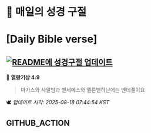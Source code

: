 # 🙏 매일의 성경 구절
# [Daily Bible verse]
## [![README에 성경구절 업데이트](https://github.com/DONGSUKA/first_test/actions/workflows/update-readme-bible.yml/badge.svg)](https://github.com/DONGSUKA/first_test/actions/workflows/update-readme-bible.yml)
<!-- START_BIBLE_VERSE -->
📖 **열왕기상 4:9**
> 마가스와 사알빔과 벧세메스와 엘론벧하난에는 벤데겔이요

🕊️ _업데이트 시각: 2025-08-18 07:44:54 KST_
  <!-- END_BIBLE_VERSE -->
## GITHUB_ACTION
